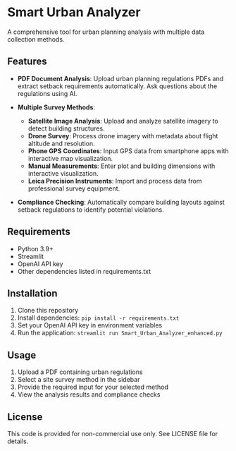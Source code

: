 # Smart Urban Analyzer

A comprehensive tool for urban planning analysis with multiple data collection methods.

## Features

- **PDF Document Analysis**: Upload urban planning regulations PDFs and extract setback requirements automatically. Ask questions about the regulations using AI.

- **Multiple Survey Methods**:
  - **Satellite Image Analysis**: Upload and analyze satellite imagery to detect building structures.
  - **Drone Survey**: Process drone imagery with metadata about flight altitude and resolution.
  - **Phone GPS Coordinates**: Input GPS data from smartphone apps with interactive map visualization.
  - **Manual Measurements**: Enter plot and building dimensions with interactive visualization.
  - **Leica Precision Instruments**: Import and process data from professional survey equipment.

- **Compliance Checking**: Automatically compare building layouts against setback regulations to identify potential violations.

## Requirements

- Python 3.9+
- Streamlit
- OpenAI API key
- Other dependencies listed in requirements.txt

## Installation

1. Clone this repository
2. Install dependencies: `pip install -r requirements.txt`
3. Set your OpenAI API key in environment variables
4. Run the application: `streamlit run Smart_Urban_Analyzer_enhanced.py`

## Usage

1. Upload a PDF containing urban regulations
2. Select a site survey method in the sidebar
3. Provide the required input for your selected method
4. View the analysis results and compliance checks

## License

This code is provided for non-commercial use only. See LICENSE file for details.
